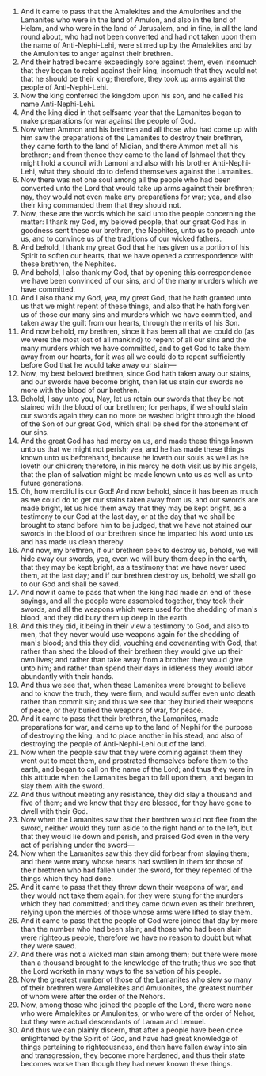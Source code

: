 1. And it came to pass that the Amalekites and the Amulonites and the Lamanites who were in the land of Amulon, and also in the land of Helam, and who were in the land of Jerusalem, and in fine, in all the land round about, who had not been converted and had not taken upon them the name of Anti-Nephi-Lehi, were stirred up by the Amalekites and by the Amulonites to anger against their brethren.
2. And their hatred became exceedingly sore against them, even insomuch that they began to rebel against their king, insomuch that they would not that he should be their king; therefore, they took up arms against the people of Anti-Nephi-Lehi.
3. Now the king conferred the kingdom upon his son, and he called his name Anti-Nephi-Lehi.
4. And the king died in that selfsame year that the Lamanites began to make preparations for war against the people of God.
5. Now when Ammon and his brethren and all those who had come up with him saw the preparations of the Lamanites to destroy their brethren, they came forth to the land of Midian, and there Ammon met all his brethren; and from thence they came to the land of Ishmael that they might hold a council with Lamoni and also with his brother Anti-Nephi-Lehi, what they should do to defend themselves against the Lamanites.
6. Now there was not one soul among all the people who had been converted unto the Lord that would take up arms against their brethren; nay, they would not even make any preparations for war; yea, and also their king commanded them that they should not.
7. Now, these are the words which he said unto the people concerning the matter: I thank my God, my beloved people, that our great God has in goodness sent these our brethren, the Nephites, unto us to preach unto us, and to convince us of the traditions of our wicked fathers.
8. And behold, I thank my great God that he has given us a portion of his Spirit to soften our hearts, that we have opened a correspondence with these brethren, the Nephites.
9. And behold, I also thank my God, that by opening this correspondence we have been convinced of our sins, and of the many murders which we have committed.
10. And I also thank my God, yea, my great God, that he hath granted unto us that we might repent of these things, and also that he hath forgiven us of those our many sins and murders which we have committed, and taken away the guilt from our hearts, through the merits of his Son.
11. And now behold, my brethren, since it has been all that we could do (as we were the most lost of all mankind) to repent of all our sins and the many murders which we have committed, and to get God to take them away from our hearts, for it was all we could do to repent sufficiently before God that he would take away our stain—
12. Now, my best beloved brethren, since God hath taken away our stains, and our swords have become bright, then let us stain our swords no more with the blood of our brethren.
13. Behold, I say unto you, Nay, let us retain our swords that they be not stained with the blood of our brethren; for perhaps, if we should stain our swords again they can no more be washed bright through the blood of the Son of our great God, which shall be shed for the atonement of our sins.
14. And the great God has had mercy on us, and made these things known unto us that we might not perish; yea, and he has made these things known unto us beforehand, because he loveth our souls as well as he loveth our children; therefore, in his mercy he doth visit us by his angels, that the plan of salvation might be made known unto us as well as unto future generations.
15. Oh, how merciful is our God! And now behold, since it has been as much as we could do to get our stains taken away from us, and our swords are made bright, let us hide them away that they may be kept bright, as a testimony to our God at the last day, or at the day that we shall be brought to stand before him to be judged, that we have not stained our swords in the blood of our brethren since he imparted his word unto us and has made us clean thereby.
16. And now, my brethren, if our brethren seek to destroy us, behold, we will hide away our swords, yea, even we will bury them deep in the earth, that they may be kept bright, as a testimony that we have never used them, at the last day; and if our brethren destroy us, behold, we shall go to our God and shall be saved.
17. And now it came to pass that when the king had made an end of these sayings, and all the people were assembled together, they took their swords, and all the weapons which were used for the shedding of man's blood, and they did bury them up deep in the earth.
18. And this they did, it being in their view a testimony to God, and also to men, that they never would use weapons again for the shedding of man's blood; and this they did, vouching and covenanting with God, that rather than shed the blood of their brethren they would give up their own lives; and rather than take away from a brother they would give unto him; and rather than spend their days in idleness they would labor abundantly with their hands.
19. And thus we see that, when these Lamanites were brought to believe and to know the truth, they were firm, and would suffer even unto death rather than commit sin; and thus we see that they buried their weapons of peace, or they buried the weapons of war, for peace.
20. And it came to pass that their brethren, the Lamanites, made preparations for war, and came up to the land of Nephi for the purpose of destroying the king, and to place another in his stead, and also of destroying the people of Anti-Nephi-Lehi out of the land.
21. Now when the people saw that they were coming against them they went out to meet them, and prostrated themselves before them to the earth, and began to call on the name of the Lord; and thus they were in this attitude when the Lamanites began to fall upon them, and began to slay them with the sword.
22. And thus without meeting any resistance, they did slay a thousand and five of them; and we know that they are blessed, for they have gone to dwell with their God.
23. Now when the Lamanites saw that their brethren would not flee from the sword, neither would they turn aside to the right hand or to the left, but that they would lie down and perish, and praised God even in the very act of perishing under the sword—
24. Now when the Lamanites saw this they did forbear from slaying them; and there were many whose hearts had swollen in them for those of their brethren who had fallen under the sword, for they repented of the things which they had done.
25. And it came to pass that they threw down their weapons of war, and they would not take them again, for they were stung for the murders which they had committed; and they came down even as their brethren, relying upon the mercies of those whose arms were lifted to slay them.
26. And it came to pass that the people of God were joined that day by more than the number who had been slain; and those who had been slain were righteous people, therefore we have no reason to doubt but what they were saved.
27. And there was not a wicked man slain among them; but there were more than a thousand brought to the knowledge of the truth; thus we see that the Lord worketh in many ways to the salvation of his people.
28. Now the greatest number of those of the Lamanites who slew so many of their brethren were Amalekites and Amulonites, the greatest number of whom were after the order of the Nehors.
29. Now, among those who joined the people of the Lord, there were none who were Amalekites or Amulonites, or who were of the order of Nehor, but they were actual descendants of Laman and Lemuel.
30. And thus we can plainly discern, that after a people have been once enlightened by the Spirit of God, and have had great knowledge of things pertaining to righteousness, and then have fallen away into sin and transgression, they become more hardened, and thus their state becomes worse than though they had never known these things.
